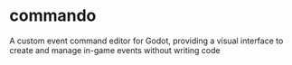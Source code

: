 # commando
A custom event command editor for Godot, providing a visual interface to create and manage in-game events without writing code
